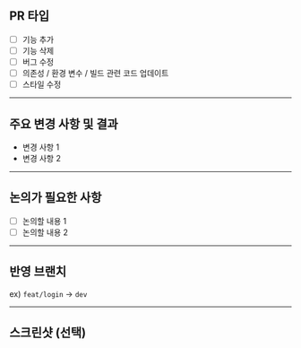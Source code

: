 ## PR 타입

- [ ] 기능 추가
- [ ] 기능 삭제
- [ ] 버그 수정
- [ ] 의존성 / 환경 변수 / 빌드 관련 코드 업데이트
- [ ] 스타일 수정

---

## 주요 변경 사항 및 결과

- 변경 사항 1
- 변경 사항 2

---

## 논의가 필요한 사항

- [ ] 논의할 내용 1
- [ ] 논의할 내용 2

---

## 반영 브랜치

ex) `feat/login` -> `dev`

---

## 스크린샷 (선택)
